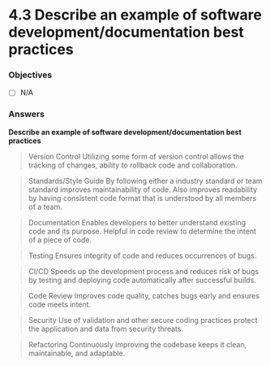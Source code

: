 # 4.3 Describe an example of software development/documentation best practices

### Objectives

- [ ] N/A


### Answers

**Describe an example of software development/documentation best practices**
> Version Control
Utilizing some form of version control allows the tracking of changes, ability to rollback code and collaboration.

> Standards/Style Guide
By following either a industry standard or team standard improves maintainability of code. Also improves readability by having consistent code format that is understood by all members of a team.

> Documentation
Enables developers to better understand existing code and its purpose. Helpful in code review to determine the intent of a piece of code.

> Testing
Ensures integrity of code and reduces occurrences of bugs.

> CI/CD
Speeds up the development process and reduces risk of bugs by testing and deploying code automatically after successful builds.

> Code Review
Improves code quality, catches bugs early and ensures code meets intent.

> Security
Use of validation and other secure coding practices protect the application and data from security threats.

> Refactoring
Continuously improving the codebase keeps it clean, maintainable, and adaptable.